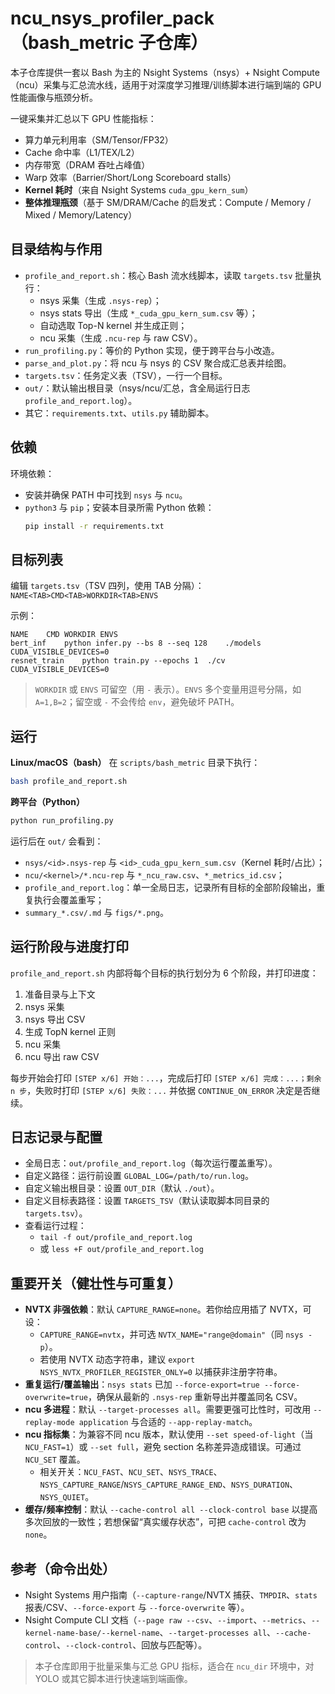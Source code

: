 # ncu_nsys_profiler_pack（bash_metric 子仓库）

本子仓库提供一套以 Bash 为主的 Nsight Systems（nsys）+ Nsight Compute（ncu）采集与汇总流水线，适用于对深度学习推理/训练脚本进行端到端的 GPU 性能画像与瓶颈分析。

一键采集并汇总以下 GPU 性能指标：
- 算力单元利用率（SM/Tensor/FP32）
- Cache 命中率（L1/TEX/L2）
- 内存带宽（DRAM 吞吐占峰值）
- Warp 效率（Barrier/Short/Long Scoreboard stalls）
- **Kernel 耗时**（来自 Nsight Systems `cuda_gpu_kern_sum`）
- **整体推理瓶颈**（基于 SM/DRAM/Cache 的启发式：Compute / Memory / Mixed / Memory/Latency）

## 目录结构与作用
- `profile_and_report.sh`：核心 Bash 流水线脚本，读取 `targets.tsv` 批量执行：
  - nsys 采集（生成 `.nsys-rep`）；
  - nsys stats 导出（生成 `*_cuda_gpu_kern_sum.csv` 等）；
  - 自动选取 Top-N kernel 并生成正则；
  - ncu 采集（生成 `.ncu-rep` 与 raw CSV）。
- `run_profiling.py`：等价的 Python 实现，便于跨平台与小改造。
- `parse_and_plot.py`：将 ncu 与 nsys 的 CSV 聚合成汇总表并绘图。
- `targets.tsv`：任务定义表（TSV），一行一个目标。
- `out/`：默认输出根目录（nsys/ncu/汇总，含全局运行日志 `profile_and_report.log`）。
- 其它：`requirements.txt`、`utils.py` 辅助脚本。

## 依赖
环境依赖：
- 安装并确保 PATH 中可找到 `nsys` 与 `ncu`。
- `python3` 与 `pip`；安装本目录所需 Python 依赖：
  ```bash
  pip install -r requirements.txt
  ```

## 目标列表
编辑 `targets.tsv`（TSV 四列，使用 TAB 分隔）：
`NAME<TAB>CMD<TAB>WORKDIR<TAB>ENVS`

示例：
```
NAME	CMD	WORKDIR	ENVS
bert_inf	python infer.py --bs 8 --seq 128	./models	CUDA_VISIBLE_DEVICES=0
resnet_train	python train.py --epochs 1	./cv	CUDA_VISIBLE_DEVICES=0
```

> `WORKDIR` 或 `ENVS` 可留空（用 `-` 表示）。`ENVS` 多个变量用逗号分隔，如 `A=1,B=2`；留空或 `-` 不会传给 `env`，避免破坏 PATH。

## 运行
**Linux/macOS（bash）**
在 `scripts/bash_metric` 目录下执行：
```bash
bash profile_and_report.sh
```

**跨平台（Python）**
```bash
python run_profiling.py
```

运行后在 `out/` 会看到：
- `nsys/<id>.nsys-rep` 与 `<id>_cuda_gpu_kern_sum.csv`（Kernel 耗时/占比）；
- `ncu/<kernel>/*.ncu-rep` 与 `*_ncu_raw.csv`、`*_metrics_id.csv`；
- `profile_and_report.log`：单一全局日志，记录所有目标的全部阶段输出，重复执行会覆盖重写；
- `summary_*.csv/.md` 与 `figs/*.png`。

## 运行阶段与进度打印
`profile_and_report.sh` 内部将每个目标的执行划分为 6 个阶段，并打印进度：
1) 准备目录与上下文
2) nsys 采集
3) nsys 导出 CSV
4) 生成 TopN kernel 正则
5) ncu 采集
6) ncu 导出 raw CSV

每步开始会打印 `[STEP x/6] 开始：...`，完成后打印 `[STEP x/6] 完成：...；剩余 n 步`，失败时打印 `[STEP x/6] 失败：...` 并依据 `CONTINUE_ON_ERROR` 决定是否继续。

## 日志记录与配置
- 全局日志：`out/profile_and_report.log`（每次运行覆盖重写）。
- 自定义路径：运行前设置 `GLOBAL_LOG=/path/to/run.log`。
- 自定义输出根目录：设置 `OUT_DIR`（默认 `./out`）。
- 自定义目标表路径：设置 `TARGETS_TSV`（默认读取脚本同目录的 `targets.tsv`）。
- 查看运行过程：
  - `tail -f out/profile_and_report.log`
  - 或 `less +F out/profile_and_report.log`

## 重要开关（健壮性与可重复）
- **NVTX 非强依赖**：默认 `CAPTURE_RANGE=none`。若你给应用插了 NVTX，可设：
  - `CAPTURE_RANGE=nvtx`，并可选 `NVTX_NAME="range@domain"`（同 `nsys -p`）。
  - 若使用 NVTX 动态字符串，建议 `export NSYS_NVTX_PROFILER_REGISTER_ONLY=0` 以捕获非注册字符串。
- **重复运行/覆盖输出**：`nsys stats` 已加 `--force-export=true --force-overwrite=true`，确保从最新的 `.nsys-rep` 重新导出并覆盖同名 CSV。
- **ncu 多进程**：默认 `--target-processes all`。需要更强可比性时，可改用 `--replay-mode application` 与合适的 `--app-replay-match`。
- **ncu 指标集**：为兼容不同 ncu 版本，默认使用 `--set speed-of-light`（当 `NCU_FAST=1`）或 `--set full`，避免 section 名称差异造成错误。可通过 `NCU_SET` 覆盖。
  - 相关开关：`NCU_FAST`、`NCU_SET`、`NSYS_TRACE`、`NSYS_CAPTURE_RANGE`/`NSYS_CAPTURE_RANGE_END`、`NSYS_DURATION`、`NSYS_QUIET`。
- **缓存/频率控制**：默认 `--cache-control all --clock-control base` 以提高多次回放的一致性；若想保留“真实缓存状态”，可把 `cache-control` 改为 `none`。

## 参考（命令出处）
- Nsight Systems 用户指南（`--capture-range`/NVTX 捕获、`TMPDIR`、`stats` 报表/CSV、`--force-export` 与 `--force-overwrite` 等）。
- Nsight Compute CLI 文档（`--page raw --csv`、`--import`、`--metrics`、`--kernel-name-base/--kernel-name`、`--target-processes all`、`--cache-control`、`--clock-control`、回放与匹配等）。

> 本子仓库即用于批量采集与汇总 GPU 指标，适合在 `ncu_dir` 环境中，对 YOLO 或其它脚本进行快速端到端画像。
